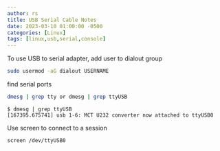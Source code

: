 ```yaml
---
author: rs
title: USB Serial Cable Notes
date: 2023-03-10 01:00:00 -0500 
categories: [Linux]
tags: [linux,usb,serial,console] 
---
```


To use USB to serial adapter, add user to dialout group
```bash
sudo usermod -aG dialout USERNAME
```  

find serial ports  
```bash
dmesg | grep tty or dmesg | grep ttyUSB
```
```example
$ dmesg | grep ttyUSB
[167395.675741] usb 1-6: MCT U232 converter now attached to ttyUSB0
```  

Use screen to connect to a session 
```bash
screen /dev/ttyUSB0
```
